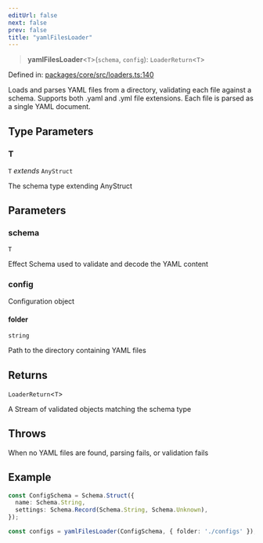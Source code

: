 ```yaml
---
editUrl: false
next: false
prev: false
title: "yamlFilesLoader"
---
```


> **yamlFilesLoader**\<`T`\>(`schema`, `config`): `LoaderReturn`\<`T`\>

Defined in: [packages/core/src/loaders.ts:140](https://github.com/bitswired/foldcms/blob/19c9e600da6c0170e8229bb7e1889de08e1cce6f/packages/core/src/loaders.ts#L140)

Loads and parses YAML files from a directory, validating each file against a schema.
Supports both .yaml and .yml file extensions. Each file is parsed as a single YAML document.

## Type Parameters

### T

`T` *extends* `AnyStruct`

The schema type extending AnyStruct

## Parameters

### schema

`T`

Effect Schema used to validate and decode the YAML content

### config

Configuration object

#### folder

`string`

Path to the directory containing YAML files

## Returns

`LoaderReturn`\<`T`\>

A Stream of validated objects matching the schema type

## Throws

When no YAML files are found, parsing fails, or validation fails

## Example

```typescript
const ConfigSchema = Schema.Struct({
  name: Schema.String,
  settings: Schema.Record(Schema.String, Schema.Unknown),
});

const configs = yamlFilesLoader(ConfigSchema, { folder: './configs' });
```
